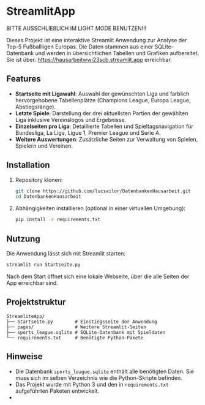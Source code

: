# StreamlitApp
BITTE AUSSCHLIEßLICH IM LIGHT MODE BENUTZEN!!!

Dieses Projekt ist eine interaktive Streamlit Anwendung zur Analyse der Top-5 Fußballligen Europas. Die Daten stammen aus einer SQLite-Datenbank und werden in übersichtlichen Tabellen und Grafiken aufbereitet. Sie ist über: https://hausarbeitwwi23scb.streamlit.app erreichbar.

## Features
- **Startseite mit Ligawahl**: Auswahl der gewünschten Liga und farblich hervorgehobene Tabellenplätze (Champions League, Europa League, Abstiegsränge).
- **Letzte Spiele**: Darstellung der drei aktuellsten Partien der gewählten Liga inklusive Vereinslogos und Ergebnisse.
- **Einzelseiten pro Liga**: Detaillierte Tabellen und Spieltagsnavigation für Bundesliga, La Liga, Ligue 1, Premier League und Serie A.
- **Weitere Auswertungen**: Zusätzliche Seiten zur Verwaltung von Spielen, Spielern und Vereinen.

## Installation
1. Repository klonen:
   ```bash
   git clone https://github.com/lucsailor/DatenbankenHausarbeit.git
   cd DatenbankenHausarbeit
   ```
2. Abhängigkeiten installieren (optional in einer virtuellen Umgebung):
   ```bash
   pip install -r requirements.txt
   ```

## Nutzung
Die Anwendung lässt sich mit Streamlit starten:
```bash
streamlit run Startseite.py
```
Nach dem Start öffnet sich eine lokale Webseite, über die alle Seiten der App erreichbar sind.

## Projektstruktur
```
StreamliteApp/
├── Startseite.py        # Einstiegsseite der Anwendung
├── pages/               # Weitere Streamlit-Seiten
├── sports_league.sqlite # SQLite-Datenbank mit Spieldaten
└── requirements.txt     # Benötigte Python-Pakete
```

## Hinweise
- Die Datenbank `sports_league.sqlite` enthält alle benötigten Daten. Sie muss sich im selben Verzeichnis wie die Python-Skripte befinden.
- Das Projekt wurde mit Python 3 und den in `requirements.txt` aufgeführten Paketen entwickelt.
- 
